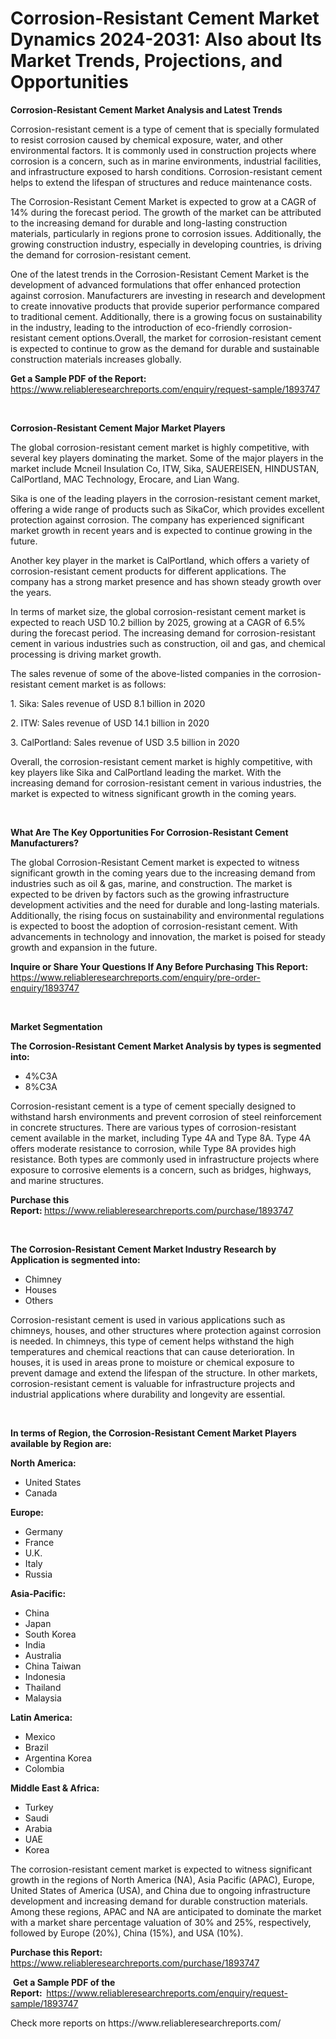 <p><h1>Corrosion-Resistant Cement Market Dynamics 2024-2031: Also about Its Market Trends, Projections, and Opportunities</h1></p><p><strong>Corrosion-Resistant Cement Market Analysis and Latest Trends</strong></p>
<p><p>Corrosion-resistant cement is a type of cement that is specially formulated to resist corrosion caused by chemical exposure, water, and other environmental factors. It is commonly used in construction projects where corrosion is a concern, such as in marine environments, industrial facilities, and infrastructure exposed to harsh conditions. Corrosion-resistant cement helps to extend the lifespan of structures and reduce maintenance costs.</p><p>The Corrosion-Resistant Cement Market is expected to grow at a CAGR of 14% during the forecast period. The growth of the market can be attributed to the increasing demand for durable and long-lasting construction materials, particularly in regions prone to corrosion issues. Additionally, the growing construction industry, especially in developing countries, is driving the demand for corrosion-resistant cement.</p><p>One of the latest trends in the Corrosion-Resistant Cement Market is the development of advanced formulations that offer enhanced protection against corrosion. Manufacturers are investing in research and development to create innovative products that provide superior performance compared to traditional cement. Additionally, there is a growing focus on sustainability in the industry, leading to the introduction of eco-friendly corrosion-resistant cement options.Overall, the market for corrosion-resistant cement is expected to continue to grow as the demand for durable and sustainable construction materials increases globally.</p></p>
<p><strong>Get a Sample PDF of the Report:&nbsp;</strong> <a href="https://www.reliableresearchreports.com/enquiry/request-sample/1893747">https://www.reliableresearchreports.com/enquiry/request-sample/1893747</a></p>
<p>&nbsp;</p>
<p><strong>Corrosion-Resistant Cement Major Market Players</strong></p>
<p><p>The global corrosion-resistant cement market is highly competitive, with several key players dominating the market. Some of the major players in the market include Mcneil Insulation Co, ITW, Sika, SAUEREISEN, HINDUSTAN, CalPortland, MAC Technology, Erocare, and Lian Wang.</p><p>Sika is one of the leading players in the corrosion-resistant cement market, offering a wide range of products such as SikaCor, which provides excellent protection against corrosion. The company has experienced significant market growth in recent years and is expected to continue growing in the future.</p><p>Another key player in the market is CalPortland, which offers a variety of corrosion-resistant cement products for different applications. The company has a strong market presence and has shown steady growth over the years.</p><p>In terms of market size, the global corrosion-resistant cement market is expected to reach USD 10.2 billion by 2025, growing at a CAGR of 6.5% during the forecast period. The increasing demand for corrosion-resistant cement in various industries such as construction, oil and gas, and chemical processing is driving market growth.</p><p>The sales revenue of some of the above-listed companies in the corrosion-resistant cement market is as follows:</p><p>1. Sika: Sales revenue of USD 8.1 billion in 2020</p><p>2. ITW: Sales revenue of USD 14.1 billion in 2020</p><p>3. CalPortland: Sales revenue of USD 3.5 billion in 2020</p><p>Overall, the corrosion-resistant cement market is highly competitive, with key players like Sika and CalPortland leading the market. With the increasing demand for corrosion-resistant cement in various industries, the market is expected to witness significant growth in the coming years.</p></p>
<p>&nbsp;</p>
<p><strong>What Are The Key Opportunities For Corrosion-Resistant Cement Manufacturers?</strong></p>
<p><p>The global Corrosion-Resistant Cement market is expected to witness significant growth in the coming years due to the increasing demand from industries such as oil & gas, marine, and construction. The market is expected to be driven by factors such as the growing infrastructure development activities and the need for durable and long-lasting materials. Additionally, the rising focus on sustainability and environmental regulations is expected to boost the adoption of corrosion-resistant cement. With advancements in technology and innovation, the market is poised for steady growth and expansion in the future.</p></p>
<p><strong>Inquire or Share Your Questions If Any Before Purchasing This Report:</strong> <a href="https://www.reliableresearchreports.com/enquiry/pre-order-enquiry/1893747">https://www.reliableresearchreports.com/enquiry/pre-order-enquiry/1893747</a></p>
<p>&nbsp;</p>
<p><strong>Market Segmentation</strong></p>
<p><strong>The Corrosion-Resistant Cement Market Analysis by types is segmented into:</strong></p>
<p><ul><li>4%C3A</li><li>8%C3A</li></ul></p>
<p><p>Corrosion-resistant cement is a type of cement specially designed to withstand harsh environments and prevent corrosion of steel reinforcement in concrete structures. There are various types of corrosion-resistant cement available in the market, including Type 4A and Type 8A. Type 4A offers moderate resistance to corrosion, while Type 8A provides high resistance. Both types are commonly used in infrastructure projects where exposure to corrosive elements is a concern, such as bridges, highways, and marine structures.</p></p>
<p><strong>Purchase this Report:&nbsp;</strong><a href="https://www.reliableresearchreports.com/purchase/1893747">https://www.reliableresearchreports.com/purchase/1893747</a></p>
<p>&nbsp;</p>
<p><strong>The Corrosion-Resistant Cement Market Industry Research by Application is segmented into:</strong></p>
<p><ul><li>Chimney</li><li>Houses</li><li>Others</li></ul></p>
<p><p>Corrosion-resistant cement is used in various applications such as chimneys, houses, and other structures where protection against corrosion is needed. In chimneys, this type of cement helps withstand the high temperatures and chemical reactions that can cause deterioration. In houses, it is used in areas prone to moisture or chemical exposure to prevent damage and extend the lifespan of the structure. In other markets, corrosion-resistant cement is valuable for infrastructure projects and industrial applications where durability and longevity are essential.</p></p>
<p>&nbsp;</p>
<p><strong>In terms of Region, the Corrosion-Resistant Cement Market Players available by Region are:</strong></p>
<p>
    <p> <strong> North America: </strong>
        <ul>
            <li>United States</li>
            <li>Canada</li>
        </ul>
        </p> 
    <p> <strong> Europe: </strong>
        <ul>
            <li>Germany</li>
            <li>France</li>
            <li>U.K.</li>
            <li>Italy</li>
            <li>Russia</li>
        </ul>
        </p> 
    <p> <strong> Asia-Pacific: </strong>
        <ul>
            <li>China</li>
            <li>Japan</li>
            <li>South Korea</li>
            <li>India</li>
            <li>Australia</li>
            <li>China Taiwan</li>
            <li>Indonesia</li>
            <li>Thailand</li>
            <li>Malaysia</li>
        </ul>
        </p> 
    <p> <strong> Latin America: </strong>
        <ul>
            <li>Mexico</li>
            <li>Brazil</li>
            <li>Argentina Korea</li>
            <li>Colombia</li>
        </ul>
        </p> 
    <p> <strong> Middle East & Africa: </strong>
        <ul>
            <li>Turkey</li>
            <li>Saudi</li>
            <li>Arabia</li>
            <li>UAE</li>
            <li>Korea</li>
        </ul>
    </p>
    </p>
<p><p>The corrosion-resistant cement market is expected to witness significant growth in the regions of North America (NA), Asia Pacific (APAC), Europe, United States of America (USA), and China due to ongoing infrastructure development and increasing demand for durable construction materials. Among these regions, APAC and NA are anticipated to dominate the market with a market share percentage valuation of 30% and 25%, respectively, followed by Europe (20%), China (15%), and USA (10%).</p></p>
<p><strong>Purchase this Report: </strong><a href="https://www.reliableresearchreports.com/purchase/1893747">https://www.reliableresearchreports.com/purchase/1893747</a></p>
<p>&nbsp;<strong>Get a Sample PDF of the Report:&nbsp;&nbsp;</strong><a href="https://www.reliableresearchreports.com/enquiry/request-sample/1893747">https://www.reliableresearchreports.com/enquiry/request-sample/1893747</a></p>
<p><strong></strong></p>
<p>Check more reports on https://www.reliableresearchreports.com/</p>